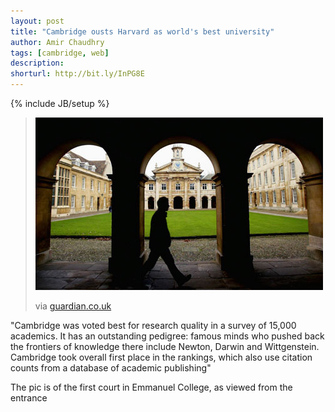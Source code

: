 ```yaml
---
layout: post
title: "Cambridge ousts Harvard as world's best university"
author: Amir Chaudhry
tags: [cambridge, web]
description:
shorturl: http://bit.ly/InPG8E
---
```

{% include JB/setup %}

> [![Cambridge University](/images/web/cam-uni-ousts-harvard.jpg)](http://www.guardian.co.uk/education/2010/sep/08/cambridge-worlds-best-university-harvard)
>
> via [guardian.co.uk](http://www.guardian.co.uk/education/2010/sep/08/cambridge-worlds-best-university-harvard)

"Cambridge was voted best for research quality in a survey of 15,000 academics. It has an outstanding pedigree: famous minds who pushed back the frontiers of knowledge there include Newton, Darwin and Wittgenstein. Cambridge took overall first place in the rankings, which also use citation counts from a database of academic publishing"

The pic is of the first court in Emmanuel College, as viewed from the entrance
